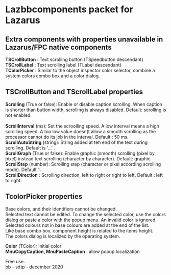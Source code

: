 # Lazbbcomponents packet for Lazarus

## Extra components with properties unavailable in Lazarus/FPC native components

__TSCrollButton__ : Text scrolling button (TSpeedbutton descendant)<br>
__TSCrollLabel__ : Text scrolling label (TLabel descendant)<br>
__TColorPicker__ : Similar to the object inspector color selector, combine a system colors combo box and a color dialog.

## TSCrollButton and TScrollLabel properties

__Scrolling__ (True or false): Enable or disable caption scrolling. When caption is shorter than button width, scrolling is always disabled. Default: scrolling  is not enabled.<br>			
__ScrollInterval__ (ms): Set the scroolling speed. A low interval means a high scrolling speed. A too low value doesn(t allow a smooth scrolling as the processor cannot do its job in the interval. Default : 50 ms.<br>
__ScrollAutoString__ (string): String added at teh end of the text during scrolling. Default is '...' .<br>
__ScrollGraph__ (True or false): Enable graphic (smooth) scrolling (pixel by pixel) instead text scrolling (character by character). Default: graphic.<br>
__ScrollStep__ (number): Scrolling step (character or pixel according scrolling mode). Default 1.<br>
__ScrollDirection__ : Scrolling direction, left to right or right to left. Default : left to right.  

## TcolorPicker properties

  Base colors, and their identifiers cannot be changed.<br>
  Selected text cannot be edited. To change the selected color, use the colors dialog or paste a color with the popup menu. An invalid color is ignored.
  Selected colours not in base colours are added at the end of the list.<br>
  Like base combo box, component height is related to the items height.<br>
  The colors dialog is localized by the operating system.

__Color__ (TColor): Initial color<br>
__MnuCopyCaption, MnuPasteCaption__ : allow popup localization<br>

Free use.<br>
bb - sdtp - december 2020
